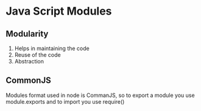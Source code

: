# Java Script Modules

## Modularity

1. Helps in maintaining the code
2. Reuse of the code
3. Abstraction

## CommonJS
  
 Modules format used in node is CommanJS, so to export a module you use module.exports and to import you use require()